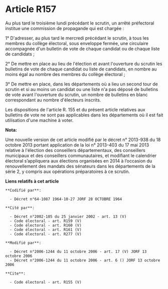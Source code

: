 # Article R157

Au plus tard le troisième lundi précédant le scrutin, un arrêté préfectoral institue une commission de propagande qui est
chargée : 

1° D'adresser, au plus tard le mercredi précédant le scrutin, à tous les membres du collège électoral, sous enveloppe fermée,
une circulaire accompagnée d'un bulletin de vote de chaque candidat ou de chaque liste de candidats ; 

2° De mettre en place au lieu de l'élection et avant l'ouverture du scrutin les bulletins de vote de chaque candidat ou liste
de candidats, en nombre au moins égal au nombre des membres du collège électoral ; 

3° De mettre en place, dans les départements où a lieu un second tour de scrutin et si au moins un candidat ou une liste n'a
pas déposé de bulletins de vote avant l'ouverture du scrutin, un nombre de bulletins en blanc correspondant au nombre
d'électeurs inscrits. 

Les dispositions de l'article R. 155 et du présent article relatives aux bulletins de vote ne sont pas applicables dans les
départements où il est fait utilisation d'une machine à voter.

**Nota:**

Une nouvelle version de cet article modifié par le décret n° 2013-938 du 18 octobre 2013 portant application de la loi n°
2013-403 du 17 mai 2013 relative à l'élection des conseillers départementaux, des conseillers municipaux et des conseillers
communautaires, et modifiant le calendrier électoral s’appliquera aux élections organisées en 2014 à l’occasion du
renouvellement des mandats des sénateurs dans les départements de la série 2, y compris aux opérations préparatoires à ce
scrutin.

**Liens relatifs à cet article**

	**Codifié par**:

	  - Décret n°64-1087 1964-10-27 JORF 28 OCTOBRE 1964

	**Cité par**:

	  - Décret n°2002-105 du 25 janvier 2002 - art. 13 (V)
	  - Code électoral - art. R159 (V)
	  - Code électoral - art. R160 (V)
	  - Code électoral - art. R161 (V)
	  - Code électoral - art. R277 (V)

	**Modifié par**:

	  - Décret n°2006-1244 du 11 octobre 2006 - art. 17 (V) JORF 13 octobre 2006
	  - Décret n°2006-1244 du 11 octobre 2006 - art. 6 () JORF 13 octobre 2006

	**Cite**:

	  - Code électoral - art. R155 (V)
